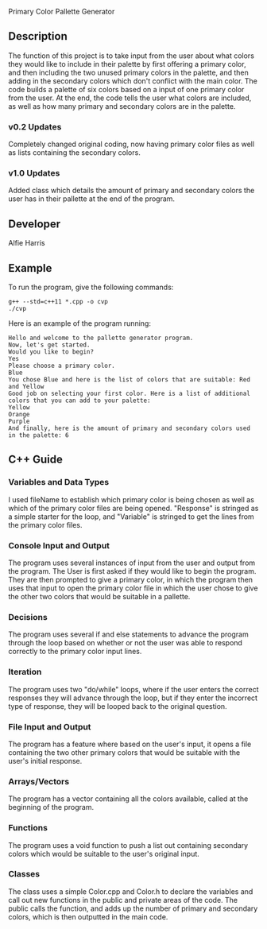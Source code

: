 Primary Color Pallette Generator

## Description

The function of this project is to take input from the user about what colors they would like to include in their palette by first offering a primary color, and then including the two unused primary colors in the palette, and then adding in the secondary colors which don't conflict with the main color. The code builds a palette of six colors based on a input of one primary color from the user. At the end, the code tells the user what colors are included, as well as how many primary and secondary colors are in the palette.

### v0.2 Updates

Completely changed original coding, now having primary color files as well as lists containing the secondary colors.

### v1.0 Updates

Added class which details the amount of primary and secondary colors the user has in their pallette at the end of the program.


## Developer

Alfie Harris

## Example

To run the program, give the following commands:

```
g++ --std=c++11 *.cpp -o cvp
./cvp
```

Here is an example of the program running:

```
Hello and welcome to the pallette generator program.
Now, let's get started.
Would you like to begin?
Yes
Please choose a primary color.
Blue
You chose Blue and here is the list of colors that are suitable: Red and Yellow
Good job on selecting your first color. Here is a list of additional colors that you can add to your palette: 
Yellow
Orange
Purple
And finally, here is the amount of primary and secondary colors used in the palette: 6
```

## C++ Guide

### Variables and Data Types

I used fileName to establish which primary color is being chosen as well as which of the primary color files are being opened. "Response" is stringed as a simple starter for the loop, and "Variable" is stringed to get the lines from the primary color files.

### Console Input and Output

The program uses several instances of input from the user and output from the program. The User is first asked if they would like to begin the program. They are then prompted to give a primary color, in which the program then uses that input to open the primary color file in which the user chose to give the other two colors that would be suitable in a pallette.

### Decisions

The program uses several if and else statements to advance the program through the loop based on whether or not the user was able to respond correctly to the primary color input lines.

### Iteration

The program uses two "do/while" loops, where if the user enters the correct responses they will advance through the loop, but if they enter the incorrect type of response, they will be looped back to the original question.

### File Input and Output

The program has a feature where based on the user's input, it opens a file containing the two other primary colors that would be suitable with the user's initial response. 

### Arrays/Vectors

The program has a vector containing all the colors available, called at the beginning of the program.

### Functions

The program uses a void function to push a list out containing secondary colors which would be suitable to the user's original input.

### Classes

The class uses a simple Color.cpp and Color.h to declare the variables and call out new functions in the public and private areas of the code. The public calls the function, and adds up the number of primary and secondary colors, which is then outputted in the main code.
